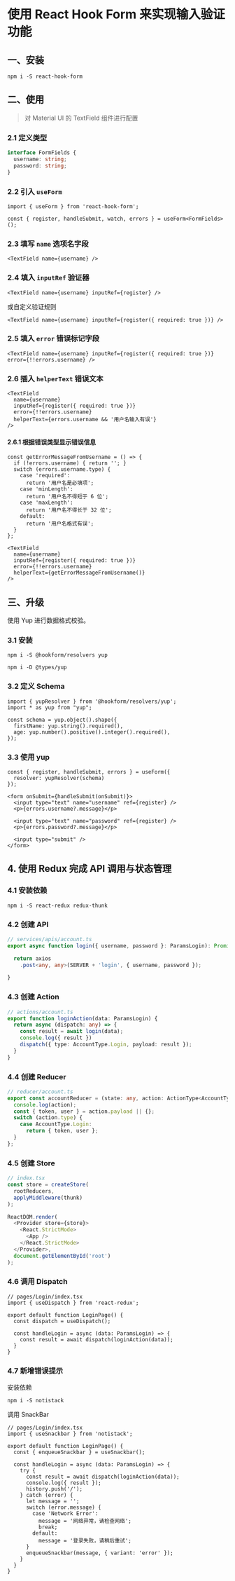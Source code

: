# 使用 React Hook Form 来实现输入验证功能

## 一、安装

```shello
npm i -S react-hook-form
```

## 二、使用

> 对 Material UI 的 TextField 组件进行配置

### 2.1 定义类型

```ts
interface FormFields {
  username: string;
  password: string;
}
```

### 2.2 引入 `useForm`

```tsx
import { useForm } from 'react-hook-form';

const { register, handleSubmit, watch, errors } = useForm<FormFields>();
```

### 2.3 填写 `name` 选项名字段

```tsx
<TextField name={username} />
```

### 2.4 填入 `inputRef` 验证器

```tsx
<TextField name={username} inputRef={register} />
```

或自定义验证规则

```tsx
<TextField name={username} inputRef={register({ required: true })} />
```

### 2.5 填入 `error` 错误标记字段

```tsx
<TextField name={username} inputRef={register({ required: true })} error={!!errors.username} />
```

### 2.6 插入 `helperText` 错误文本

```tsx
<TextField
  name={username}
  inputRef={register({ required: true })}
  error={!!errors.username}
  helperText={errors.username && '用户名输入有误'}
/>
```

#### 2.6.1 根据错误类型显示错误信息

```tsx
const getErrorMessageFromUsername = () => {
  if (!errors.username) { return ''; }
  switch (errors.username.type) {
    case 'required':
      return '用户名是必填项';
    case 'minLength':
      return '用户名不得短于 6 位';
    case 'maxLength':
      return '用户名不得长于 32 位';
    default:
      return '用户名格式有误';
  }
};

<TextField
  name={username}
  inputRef={register({ required: true })}
  error={!!errors.username}
  helperText={getErrorMessageFromUsername()}
/>
```

## 三、升级

使用 Yup 进行数据格式校验。

### 3.1 安装

```shell
npm i -S @hookform/resolvers yup

npm i -D @types/yup
```

### 3.2 定义 Schema

```tsx
import { yupResolver } from '@hookform/resolvers/yup';
import * as yup from "yup";

const schema = yup.object().shape({
  firstName: yup.string().required(),
  age: yup.number().positive().integer().required(),
});
```

### 3.3 使用 yup

```tsx
const { register, handleSubmit, errors } = useForm({
  resolver: yupResolver(schema)
});

<form onSubmit={handleSubmit(onSubmit)}>
  <input type="text" name="username" ref={register} />
  <p>{errors.username?.message}</p>

  <input type="text" name="password" ref={register} />
  <p>{errors.password?.message}</p>

  <input type="submit" />
</form>
```

## 4. 使用 Redux 完成 API 调用与状态管理

### 4.1 安装依赖

```shell
npm i -S react-redux redux-thunk
```

### 4.2 创建 API

```typescript
// services/apis/account.ts
export async function login({ username, password }: ParamsLogin): Promise<ReturnLogin> {

  return axios
    .post<any, any>(SERVER + 'login', { username, password });

}
```

### 4.3 创建 Action

```typescript
// actions/account.ts
export function loginAction(data: ParamsLogin) {
  return async (dispatch: any) => {
    const result = await login(data);
    console.log({ result })
    dispatch({ type: AccountType.Login, payload: result });
  }
}
```

### 4.4 创建 Reducer

```typescript
// reducer/account.ts
export const accountReducer = (state: any, action: ActionType<AccountType>) => {
  console.log(action);
  const { token, user } = action.payload || {};
  switch (action.type) {
    case AccountType.Login:
      return { token, user };
  }
};
```

### 4.5 创建 Store

```typescript
// index.tsx
const store = createStore(
  rootReducers,
  applyMiddleware(thunk)
);

ReactDOM.render(
  <Provider store={store}>
    <React.StrictMode>
      <App />
    </React.StrictMode>
  </Provider>,
  document.getElementById('root')
);
```

### 4.6 调用 Dispatch

```tsx
// pages/Login/index.tsx
import { useDispatch } from 'react-redux';

export default function LoginPage() {
  const dispatch = useDispatch();

  const handleLogin = async (data: ParamsLogin) => {
    const result = await dispatch(loginAction(data));
  }
}
```

### 4.7 新增错误提示

安装依赖

```shell
npm i -S notistack
```

调用 SnackBar

```tsx
// pages/Login/index.tsx
import { useSnackbar } from 'notistack';

export default function LoginPage() {
  const { enqueueSnackbar } = useSnackbar();

  const handleLogin = async (data: ParamsLogin) => {
    try {
      const result = await dispatch(loginAction(data));
      console.log({ result });
      history.push('/');
    } catch (error) {
      let message = '';
      switch (error.message) {
        case 'Network Error':
          message = '网络异常，请检查网络';
          break;
        default:
          message = '登录失败，请稍后重试';
      }
      enqueueSnackbar(message, { variant: 'error' });
    }
  }
}
```
